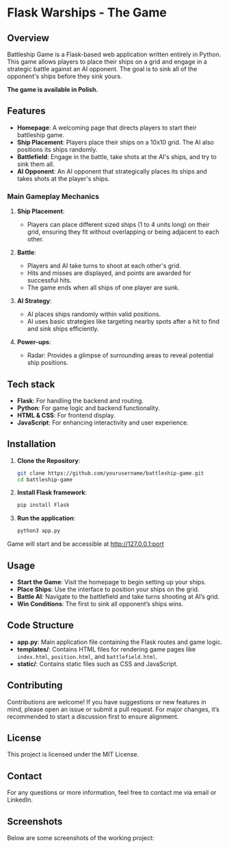# Flask Warships - The Game

## Overview

Battleship Game is a Flask-based web application written entirely in Python. This game allows players to place their ships on a grid and engage in a strategic battle against an AI opponent. The goal is to sink all of the opponent's ships before they sink yours. 

**The game is available in Polish.**

## Features

- **Homepage**: A welcoming page that directs players to start their battleship game.
- **Ship Placement**: Players place their ships on a 10x10 grid. The AI also positions its ships randomly.
- **Battlefield**: Engage in the battle, take shots at the AI's ships, and try to sink them all.
- **AI Opponent**: An AI opponent that strategically places its ships and takes shots at the player's ships.

### Main Gameplay Mechanics

1. **Ship Placement**:
   - Players can place different sized ships (1 to 4 units long) on their grid, ensuring they fit without overlapping or being adjacent to each other.

2. **Battle**:
   - Players and AI take turns to shoot at each other's grid.
   - Hits and misses are displayed, and points are awarded for successful hits.
   - The game ends when all ships of one player are sunk.

3. **AI Strategy**:
   - AI places ships randomly within valid positions.
   - AI uses basic strategies like targeting nearby spots after a hit to find and sink ships efficiently.

4. **Power-ups**:
   - Radar: Provides a glimpse of surrounding areas to reveal potential ship positions.

## Tech stack

- **Flask**: For handling the backend and routing.
- **Python**: For game logic and backend functionality.
- **HTML & CSS**: For frontend display.
- **JavaScript**: For enhancing interactivity and user experience.

## Installation

1. **Clone the Repository**:
   ```bash
   git clone https://github.com/yourusername/battleship-game.git
   cd battleship-game

2. **Install Flask framework**:
   ```bash
   pip install Flask

3. **Run the application**:
   ```bash
   python3 app.py
Game will start and be accessible at http://127.0.0.1:port

## Usage

- **Start the Game**: Visit the homepage to begin setting up your ships.
- **Place Ships**: Use the interface to position your ships on the grid.
- **Battle AI**: Navigate to the battlefield and take turns shooting at AI’s grid.
- **Win Conditions**: The first to sink all opponent’s ships wins.

## Code Structure

- **app.py**: Main application file containing the Flask routes and game logic.
- **templates/**: Contains HTML files for rendering game pages like `index.html`, `position.html`, and `battlefield.html`.
- **static/**: Contains static files such as CSS and JavaScript.

## Contributing

Contributions are welcome! If you have suggestions or new features in mind, please open an issue or submit a pull request. For major changes, it’s recommended to start a discussion first to ensure alignment.

## License

This project is licensed under the MIT License.

## Contact

For any questions or more information, feel free to contact me via email or LinkedIn.

## Screenshots

Below are some screenshots of the working project:
   
